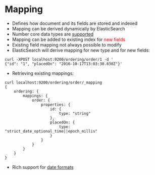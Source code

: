 # Mapping #

* Defines how document and its fields are stored and indexed
* Mapping can be derived dynamically by ElasticSearch
* Number core data types are <a href="https://www.elastic.co/guide/en/elasticsearch/reference/current/mapping-types.html" target="_blank">supported</a>
* Mapping can be added to existing index for <a style="color:red">new fields</a>
* Existing field mapping not always possible to modify
* ElasticSearch will derive mapping for new type and for new fields:
```
curl -XPOST localhost:9200/ordering/order/1 -d '
{"id": "1", "placedOn": "2016-10-17T13:03:30.830Z"}'
```
* Retrieving existing mappings:  
```
curl localhost:9200/ordering/order/_mapping
{
	ordering: {
		mappings: {
			order: {
				properties: {
					id: {
						type: "string"
					},
					placedOn: {
						type: "strict_date_optional_time||epoch_millis"
					}
				}
			}
		}
	}
}  
```
* Rich support for <a href="https://www.elastic.co/guide/en/elasticsearch/reference/current/mapping-date-format.html#built-in-date-formats" target="_blank">date formats</a>